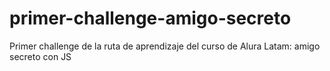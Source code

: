 # primer-challenge-amigo-secreto
Primer challenge de la ruta de aprendizaje del curso de Alura Latam: amigo secreto con JS
